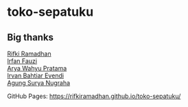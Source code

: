 # toko-sepatuku
## Big thanks 

[Rifki Ramadhan](https://github.com/rifkiramadhan)
<br>
[Irfan Fauzi](https://github.com/irfan-fauzi)
<br>
[Arya Wahyu Pratama](https://github.com/aryawpratama/)
<br>
[Irvan Bahtiar Evendi](https://github.com/irvanbahtiar356)
<br>
[Agung Surya Nugraha](https://github.com/a-sa-n79914091)

GitHub Pages: https://rifkiramadhan.github.io/toko-sepatuku/
